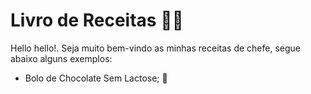 # Livro de Receitas :man_cook:

Hello hello!. Seja muito bem-vindo as minhas receitas de chefe, segue abaixo alguns exemplos:

- Bolo de Chocolate Sem Lactose; :birthday:

